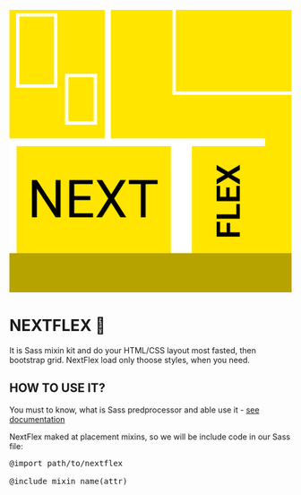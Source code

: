 <p align="center">
	<img src="nextflex.png" alt="NextFlex Logo">
</p>

<h1>NEXTFLEX 🌆</h1>
<p>It is Sass mixin kit and do your HTML/CSS layout most fasted, then bootstrap grid. NextFlex load only thoose styles, when you need.</p>

<h2>HOW TO USE IT?</h2>
<p>You must to know, what is Sass predprocessor and able use it - <a href="https://sass-lang.com/documentation/">see documentation</a></p>

<p>NextFlex maked at placement mixins, so we will be include code in our Sass file:</p>

<pre>
@import path/to/nextflex

@include mixin_name(attr)
</pre>
